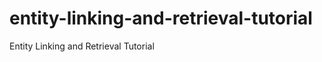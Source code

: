 entity-linking-and-retrieval-tutorial
=====================================

Entity Linking and Retrieval Tutorial
